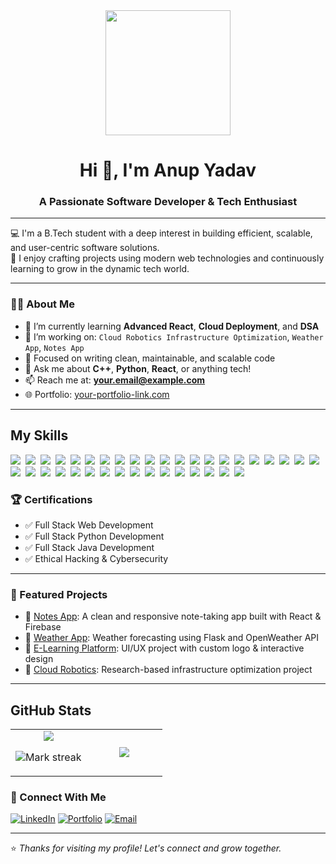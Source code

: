 <div align="center">
  <img height="200" src="https://media.giphy.com/media/M9gbBd9nbDrOTu1Mqx/giphy.gif"  />
</div>

###



###

<h1 align="center">Hi 👋, I'm Anup Yadav</h1>
<h3 align="center">A Passionate Software Developer & Tech Enthusiast</h3>

---

💻 I'm a B.Tech student with a deep interest in building efficient, scalable, and user-centric software solutions.  
🔧 I enjoy crafting projects using modern web technologies and continuously learning to grow in the dynamic tech world.

---

### 🧑‍💻 About Me

- 🌱 I’m currently learning **Advanced React**, **Cloud Deployment**, and **DSA**
- 🔭 I’m working on: `Cloud Robotics Infrastructure Optimization`, `Weather App`, `Notes App`
- 🎯 Focused on writing clean, maintainable, and scalable code
- 💬 Ask me about **C++**, **Python**, **React**, or anything tech!
- 📫 Reach me at: **your.email@example.com**
- 🌐 Portfolio: [your-portfolio-link.com](https://your-portfolio-link.com)

---


## My Skills

<img src="https://img.shields.io/badge/C-00599C?logo=c&logoColor=white"> 
<img src="https://img.shields.io/badge/C++-%2300599C.svg?logo=c%2B%2B&logoColor=white"> 
<img src="https://img.shields.io/badge/Python-3776AB?logo=python&logoColor=fff"> 
<img src="https://img.shields.io/badge/Java-%23ED8B00.svg?logo=openjdk&logoColor=white"> 
<img src="https://img.shields.io/badge/TypeScript-3178C6?logo=typescript&logoColor=fff"> 
<img src="https://img.shields.io/badge/XML-767C52?logo=xml&logoColor=fff"> 
<img src="https://img.shields.io/badge/HTML-%23E34F26.svg?logo=html5&logoColor=white"> 
<img src="https://img.shields.io/badge/CSS-1572B6?logo=css3&logoColor=fff"> 
<img src="https://img.shields.io/badge/JavaScript-F7DF1E?logo=javascript&logoColor=000"> 
<img src="https://img.shields.io/badge/.NET-512BD4?logo=dotnet&logoColor=fff"> 
<img src="https://img.shields.io/badge/Anaconda-44A833?logo=anaconda&logoColor=fff"> 
<img src="https://img.shields.io/badge/Angular-%23DD0031.svg?logo=angular&logoColor=white"> 
<img src="https://img.shields.io/badge/Django-%23092E20.svg?logo=django&logoColor=white"> 
<img src="https://img.shields.io/badge/Flask-000?logo=flask&logoColor=fff"> 
<img src="https://img.shields.io/badge/FastAPI-009485.svg?logo=fastapi&logoColor=white"> 
<img src="https://img.shields.io/badge/Docker-2496ED?logo=docker&logoColor=fff"> 
<img src="https://img.shields.io/badge/Three.js-000?logo=threedotjs&logoColor=fff"> 
<img src="https://img.shields.io/badge/Tailwind%20CSS-%2338B2AC.svg?logo=tailwind-css&logoColor=white"> 
<img src="https://img.shields.io/badge/Sass-C69?logo=sass&logoColor=fff"> 
<img src="https://img.shields.io/badge/Google%20Cloud-%234285F4.svg?logo=google-cloud&logoColor=white"> 
<img src="https://img.shields.io/badge/AWS-%23FF9900.svg?logo=amazon-web-services&logoColor=white"> 
<img src="https://img.shields.io/badge/Firebase-039BE5?logo=Firebase&logoColor=white"> 
<img src="https://img.shields.io/badge/Vercel-%23000000.svg?logo=vercel&logoColor=white"> 
<img src="https://img.shields.io/badge/MongoDB-%234ea94b.svg?logo=mongodb&logoColor=white"> 
<img src="https://img.shields.io/badge/MySQL-4479A1?logo=mysql&logoColor=fff"> 
<img src="https://img.shields.io/badge/Postgres-%23316192.svg?logo=postgresql&logoColor=white"> 
<img src="https://img.shields.io/badge/SQLite-%2307405e.svg?logo=sqlite&logoColor=white"> 
<img src="https://img.shields.io/badge/ChatGPT-74aa9c?logo=openai&logoColor=white"> 
<img src="https://img.shields.io/badge/GitHub%20Copilot-000?logo=githubcopilot&logoColor=fff"> 
<img src="https://img.shields.io/badge/Google%20Assistant-4285F4?logo=googleassistant&logoColor=fff"> 
<img src="https://img.shields.io/badge/Google%20Gemini-886FBF?logo=googlegemini&logoColor=fff"> 
<img src="https://img.shields.io/badge/GitHub-%23121011.svg?logo=github&logoColor=white"> 
<img src="https://img.shields.io/badge/GitLab-FC6D26?logo=gitlab&logoColor=fff"> 
<img src="https://img.shields.io/badge/Yarn-2C8EBB?logo=yarn&logoColor=fff"> 
<img src="https://img.shields.io/badge/npm-CB3837?logo=npm&logoColor=fff"> 
<img src="https://img.shields.io/badge/PyPI-3775A9?logo=pypi&logoColor=fff"> 
<img src="https://img.shields.io/badge/pnpm-F69220?logo=pnpm&logoColor=fff"> 


### 🏆 Certifications

- ✅ Full Stack Web Development  
- ✅ Full Stack Python Development  
- ✅ Full Stack Java Development  
- ✅ Ethical Hacking & Cybersecurity

---

### 📂 Featured Projects

- 🔹 [Notes App](https://github.com/your-username/notes-app): A clean and responsive note-taking app built with React & Firebase  
- 🔹 [Weather App](https://github.com/your-username/weather-app): Weather forecasting using Flask and OpenWeather API  
- 🔹 [E-Learning Platform](https://github.com/your-username/elementary-elearning): UI/UX project with custom logo & interactive design  
- 🔹 [Cloud Robotics](https://github.com/your-username/cloud-robotics): Research-based infrastructure optimization project

---

## GitHub Stats

<table><tbody><tr border="none"><td width="50%" align="center">
<img align="center" src="https://readme-stats-fork-mauve.vercel.app/api/?username=brandonc123&theme=dark&show_icons=true&count_private=true">

<img alt="Mark streak" src="https://github-readme-streak-stats-five-roan.vercel.app?user=brandonc123&theme=dark"></td><td width="50%" align="center">
<img align="center" src="https://readme-stats-fork-mauve.vercel.app/api/top-langs/?username=brandonc123&theme=dark&hide_border=false&no-bg=true&no-frame=true&langs_count=6"></td></tr></tbody></table>


###


### 🤝 Connect With Me

[![LinkedIn](https://img.shields.io/badge/LinkedIn-blue?style=flat&logo=linkedin&logoColor=white)](https://linkedin.com/in/your-linkedin)
[![Portfolio](https://img.shields.io/badge/Portfolio-black?style=flat&logo=github&logoColor=white)](https://your-portfolio-link.com)
[![Email](https://img.shields.io/badge/Email-D14836?style=flat&logo=gmail&logoColor=white)](mailto:your.email@example.com)

---

⭐️ *Thanks for visiting my profile! Let's connect and grow together.*









